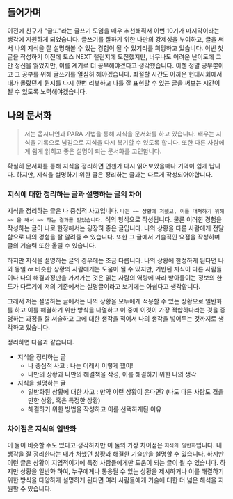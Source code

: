 ## 들어가며
이전에 친구가 "글또"라는 글쓰기 모임을 매우 추천해줘서 이번 10기가 마지막이라는 생각에 지원하게 되었습니다. 글쓰기를 잘하기 위한 나만의 강제성을 부여하고, 글을 써서 나의 지식을 잘 설명해볼 수 있는 경험이 될 수 있기리를 희망하고 있습니다.
이번 첫 글을 작성하기 이전에 토스 NEXT 챌린지에 도전했지만, 너무나도 어려운 난이도에 그만 정신을 잃었지만, 이를 계기로 더 공부해야겠다고 생각했습니다.
이젠 정말 공부뿐이고 그 공부를 위해 글쓰기를 열심히 해야겠습니다. 좌절할 시간도 아까운 현대사회에서 내가 몰랐던게 뭔지를 다시 한번 리뷰하고 나를 잘 표현할 수 있는 글을 써보는 시간이 될 수 있도록 노력해야겠습니다.

## 나의 문서화

> 저는 옵시디언과 PARA 기법을 통해 지식을 문서화를 하고 있습니다. 배우는 지식을 기록으로 남김으로 지식을 다시 복기할 수 있도록 합니다. 또한 다른 사람에게 쉽게 읽히고 좋은 설명이 되는 문서화를 고민합니다.

확실히 문서화를 통해 지식을 정리하면 언젠가 다시 읽어보았을때나 기억이 쉽게 납니다. 하지만, 지식을 설명하기 위한 글은 정리하는 글과는 다르게 작성되어야합니다. 

### 지식에 대한 정리하는 글과 설명하는 글의 차이
지식을 정리하는 글은 나 중심적 사고입니다. `나는 ~~ 상황에 처했고, 이를 대처하기 위해 ~~ 을 해서 ~~ 하는 결과를 얻었습니다.` 식의 형식으로 작성됩니다.
물론 이러한 경험을 작성하는 글이 나로 한정해서는 굉장히 좋은 글입니다. 나의 상황을 다른 사람에게 전달함으로 나의 경험을 잘 알려줄 수 있습니다. 또한 그 글에서 기술적인 요점을 작성하며 글의 기술력 또한 올릴 수 있습니다.

하지만 지식을 설명하는 글의 경우에는 조금 다릅니다. 나의 상황에 한정하게 된다면 나와 동일 or 비슷한 상황의 사람에게는 도움이 될 수 있지만, 기반된 지식이 다른 사람들이나 나의 해결과정만을 가져가는 것은 읽는 사람의 역량에 따라 받아들이는 정보의 한도가 다르기에 저의 기준에서는 설명글이라고 보기에는 아쉽다고 생각합니다.

그래서 저는 설명하는 글에서는 나의 상황을 모두에게 적용할 수 있는 상황으로 일반화를 하고 이를 해결하기 위한 방식을 나열하고 이 중에 이것이 가장 적합하다라는 것을 증명하는 과정을 잘 서술하고 그에 대한 생각을 적어서 나의 생각을 넣어두는 것까지로 생각하고 있습니다.

정리하면 다음과 같습니다.
* 지식을 정리하는 글
	* 나 중심적 사고 : 나는 이래서 이렇게 했어!
	* 나만의 상황과 나만의 해결책을 작성, 이를 해결하기 위한 나의 생각
* 지식을 설명하는 글
	* 일반화된 상황에 대한 사고 : 만약 이런 상황이 온다면? (나도 다른 사람도 겪을 만한 상황, 혹은 특정한 상황)
	* 해결하기 위한 방법을 작성하고 이를 선택하게된 이유

### 차이점은 지식의 일반화
이 둘이 비슷할 수도 있다고 생각하지만 이 둘의 가장 차이점은 `지식의 일반화`입니다. 내 생각을 잘 정리한다는 내가 처했던 상황과 해결한 기술만을 설명할 수 있습니다. 하지만 이런 글은 상황이 지엽적이기에 특정 사람들에게만 도움이 되는 글이 될 수 있습니다. 
하지만 상황을 일반화 하여, 누구에게나 통용될 수 있는 상황을 제시하거나 이를 해결하기 위한 방식을 다양하게 설명하게 된다면 여러 사람들에게 기술에 대한 더 넓은 해석을 지원할 수 있습니다.




